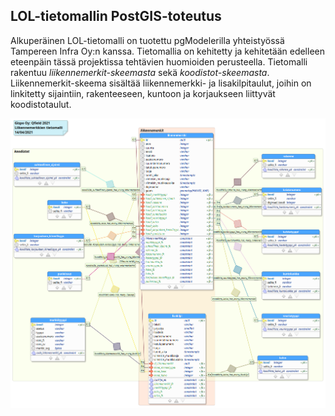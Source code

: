 ## LOL-tietomallin PostGIS-toteutus

Alkuperäinen LOL-tietomalli on tuotettu pgModelerilla yhteistyössä Tampereen Infra Oy:n kanssa. Tietomallia on kehitetty ja kehitetään edelleen eteenpäin tässä projektissa tehtävien huomioiden perusteella. Tietomalli rakentuu *liikennemerkit-skeemasta* sekä *koodistot-skeemasta*. Liikennemerkit-skeema sisältää liikennemerkki- ja lisakilpitaulut, joihin on linkitetty sijaintiin, rakenteeseen, kuntoon ja korjaukseen liittyvät koodistotaulut.

![Kuvaus tietomallin rakenteesta](./imgs/lol-tietomalli.png)
